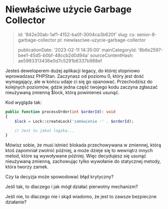 Niewłaściwe użycie Garbage Collector
====================================

> id: '842e30ab-1af1-4152-ba0f-3004ca3b620f'
> slug:
> 	cs: senior-8-garbage-collector
> 	pl: niewlasciwe-uzycie-garbage-collector
> 
> publicationDate: '2023-02-11 14:35:00'
> mainCategoryId: '8b6e2597-bee1-45d5-b0bf-48ccb2d0d94a'
> sourceContentHash: ae5993313436e0d7c5291b6337b988ef

Jesteś deweloperem dużej aplikacji legacy, do której stopniowo wprowadzasz PHPStan. Zaczynasz od poziomu 0, który jest dość wymagający, ale w końcu udaje ci się go opanować. Przechodzisz do kolejnych poziomów, gdzie jedna część twojego kodu zaczyna zgłaszać nieużywaną zmienną $lock, którą powinieneś usunąć.

Kod wygląda tak:

```php
public function processOrder(int $orderId): void
{
	$lock = Lock::createLock('zamówienie -' . $orderId);

	// Jest tu jakaś logika...
}
```

Mówisz sobie, że musi istnieć blokada przechowywana w zmiennej, którą ktoś zapomniał zwolnić później, a może dzieje się to wewnątrz innych metod, które są wywoływane później. Więc decydujesz się usunąć nieużywaną zmienną, zachowując tylko wywołanie do statycznej metody, która tworzy zamek.

Czy ta decyzja może spowodować błąd krytyczny?

Jeśli tak, to dlaczego i jak mógł działać pierwotny mechanizm?

Jeśli nie, to dlaczego nie i skąd wiadomo, że jest to zawsze bezpieczne działanie?
